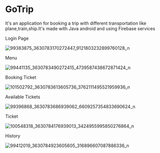 # GoTrip
It's an application for booking a trip with different transportation like plane,train,ship.It's made with Java android and using Firebase services

Login Page

![99383875_3630783170272447_9121803232899760128_n](https://user-images.githubusercontent.com/91211054/134510464-466d201e-896a-4476-9781-35eb02fb7c57.jpg)

Menu

![99441135_3630783490272415_4739587438672871424_n](https://user-images.githubusercontent.com/91211054/134510556-a2ee91cf-7d2f-422a-ac69-174c5db90d8b.jpg)

Booking Ticket

![101502792_3630783613605736_3762111495521959936_n](https://user-images.githubusercontent.com/91211054/134510623-33c88737-3eea-447d-8b1a-fb0981f6597f.jpg)

Available Tickets

![99396868_3630783686939062_6609257354833690624_n](https://user-images.githubusercontent.com/91211054/134510662-452e1ae1-34ab-4c00-9cbf-31ab77fc50f0.jpg)

Ticket

![100548318_3630784176939013_3424955995850276864_n](https://user-images.githubusercontent.com/91211054/134510714-86dea6ad-1f9f-45b0-901b-ad19955b52f0.jpg)

History

![99412019_3630784923605605_316896607087886336_n](https://user-images.githubusercontent.com/91211054/134510825-3d58726b-1dda-420b-b0e0-cabca0feb8e4.jpg)
